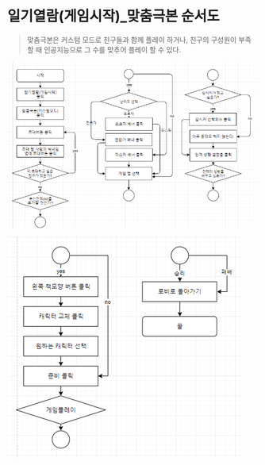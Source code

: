 # 일기열람(게임시작)_맞춤극본 순서도

> 맞춤극본은 커스텀 모드로 친구들과 함께 플레이 하거나, 친구의 구성원이 부족할 때 인공지능으로 그 수를 맞추어 플레이 할 수 있다.

![1](./pic/1.png)

![2](./pic/2.png)

